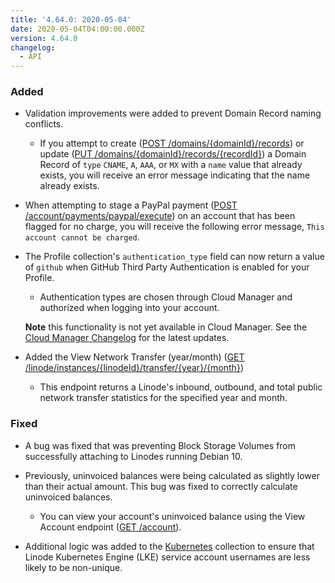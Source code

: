 ```yaml
---
title: '4.64.0: 2020-05-04'
date: 2020-05-04T04:00:00.000Z
version: 4.64.0
changelog:
  - API
---
```


### Added

- Validation improvements were added to prevent Domain Record naming conflicts.

  - If you attempt to create ([POST /domains/{domainId}/records](/api/v4/domains-domain-id-records/#post)) or update ([PUT /domains/{domainId}/records/{recordId}](/api/v4/domains-domain-id-records-record-id/#put)) a Domain Record of `type` `CNAME`, `A`, `AAA`, or `MX` with a `name` value that already exists, you will receive an error message indicating that the name already exists.

- When attempting to stage a PayPal payment ([POST /account/payments/paypal/execute](/api/v4/account-payments-paypal-execute/#post)) on an account that has been flagged for no charge, you will receive the following error message, `This account cannot be charged`.

- The Profile collection's `authentication_type` field can now return a value of `github` when GitHub Third Party Authentication is enabled for your Profile.

    - Authentication types are chosen through Cloud Manager and authorized when logging into your account.

    **Note** this functionality is not yet available in Cloud Manager. See the [Cloud Manager Changelog](/changelog/cloud-manager/) for the latest updates.

- Added the View Network Transfer (year/month) ([GET /linode/instances/{linodeId}/transfer/{year}/{month}](https://developers.linode.com/api/docs/v4#operation/getLinodeTransferByYearMonth))

  - This endpoint returns a Linode's inbound, outbound, and total public network transfer statistics for the specified year and month.

### Fixed

- A bug was fixed that was preventing Block Storage Volumes from successfully attaching to Linodes running Debian 10.

- Previously, uninvoiced balances were being calculated as slightly lower than their actual amount. This bug was fixed to correctly calculate uninvoiced balances.

    - You can view your account's uninvoiced balance using the View Account endpoint ([GET /account](/api/v4/account)).

- Additional logic was added to the [Kubernetes](/api/v4/lke-clusters) collection to ensure that Linode Kubernetes Engine (LKE) service account usernames are less likely to be non-unique.